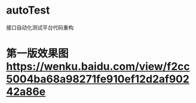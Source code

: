 # autoTest
接口自动化测试平台代码重构
# 第一版效果图  https://wenku.baidu.com/view/f2cc5004ba68a98271fe910ef12d2af90242a86e
